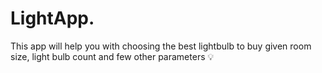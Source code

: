 # LightApp.

This app will help you with choosing the best lightbulb to buy given room size, light bulb count and few other parameters 💡
